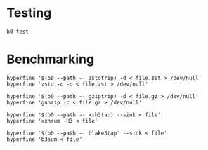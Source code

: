 # Testing

    b0 test

# Benchmarking

    hyperfine '$(b0 --path -- zstdtrip) -d < file.zst > /dev/null'
    hyperfine 'zstd -c -d < file.zst > /dev/null'
    
    hyperfine '$(b0 --path -- gziptrip) -d < file.gz > /dev/null'
    hyperfine 'gunzip -c < file.gz > /dev/null'
    
    hyperfine '$(b0 --path -- xxh3tap) --sink < file'
    hyperfine 'xxhsum -H3 < file'

    hyperfine '$(b0 --path -- blake3tap' --sink < file'
    hyperfine 'b3sum < file'
